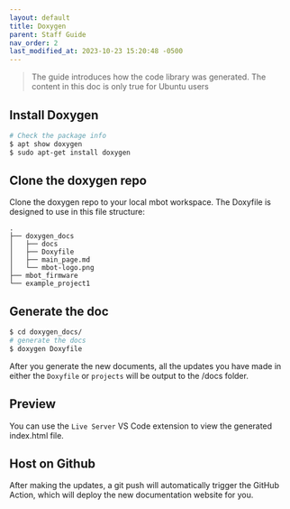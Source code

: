 ```yaml
---
layout: default
title: Doxygen
parent: Staff Guide
nav_order: 2
last_modified_at: 2023-10-23 15:20:48 -0500
---
```


> The guide introduces how the code library was generated. The content in this doc is only true for Ubuntu users

## Install Doxygen
```bash
# Check the package info
$ apt show doxygen
$ sudo apt-get install doxygen
```

## Clone the doxygen repo
Clone the doxygen repo to your local mbot workspace.
The Doxyfile is designed to use in this file structure:
```
.
├── doxygen_docs
│   ├── docs
│   ├── Doxyfile
│   ├── main_page.md
│   └── mbot-logo.png
├── mbot_firmware
└── example_project1
```

## Generate the doc  

```bash
$ cd doxygen_docs/
# generate the docs
$ doxygen Doxyfile
```

After you generate the new documents, all the updates you have made in either the `Doxyfile` or `projects` will be output to the /docs folder.

## Preview
You can use the `Live Server` VS Code extension to view the generated index.html file.

## Host on Github
After making the updates, a git push will automatically trigger the GitHub Action, which will deploy the new documentation website for you.